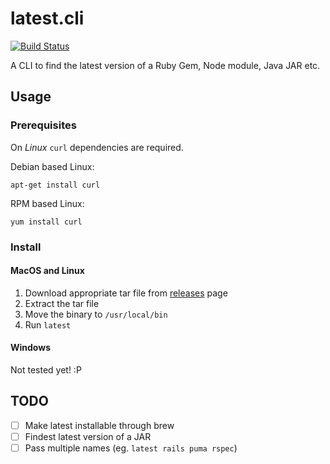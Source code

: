 # latest.cli

[![Build Status](https://travis-ci.org/arunvelsriram/latest.cli.svg?branch=master)](https://travis-ci.org/arunvelsriram/latest.cli)

A CLI to find the latest version of a Ruby Gem, Node module, Java JAR etc.

## Usage

### Prerequisites

On *Linux* `curl` dependencies are required.

Debian based Linux:

`apt-get install curl`

RPM based Linux:

`yum install curl`

### Install

#### MacOS and Linux

1. Download appropriate tar file from [releases](https://github.com/arunvelsriram/latest.cli/releases) page
2. Extract the tar file
3. Move the binary to `/usr/local/bin`
5. Run `latest`

#### Windows

Not tested yet! :P

## TODO
- [ ] Make latest installable through brew
- [ ] Findest latest version of a JAR  
- [ ] Pass multiple names (eg. `latest rails puma rspec`)
